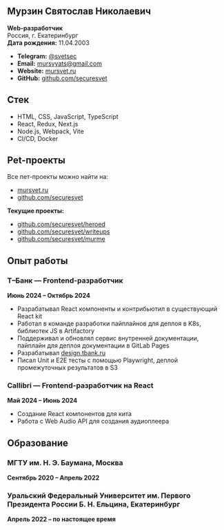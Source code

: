 ## Мурзин Святослав Николаевич

**Web-разработчик**\
Россия, г. Екатеринбург\
**Дата рождения:** 11.04.2003

- **Telegram:** [@svetsec](https://t.me/svetsec)
- **Email:** [mursvyats@gmail.com](mailto:mursvyats@gmail.com)
- **Website:** [mursvet.ru](https://mursvet.ru)
- **GitHub:** [github.com/securesvet](https://github.com/securesvet)

## Стек

- HTML, CSS, JavaScript, TypeScript
- React, Redux, Next.js
- Node.js, Webpack, Vite
- CI/CD, Docker

## Pet-проекты

Все пет-проекты можно найти на:

- [mursvet.ru](https://www.mursvet.ru)
- [github.com/securesvet](https://www.github.com/securesvet)

**Текущие проекты:**

- [github.com/securesvet/heroed](https://github.com/securesvet/heroed)
- [github.com/securesvet/writeups](https://github.com/securesvet/writeups)
- [github.com/securesvet/murme](https://github.com/securesvet/murme)

## Опыт работы

### Т–Банк — Frontend-разработчик

**Июнь 2024 – Октябрь 2024**

- Разрабатывал React компоненты и контрибьютил в существующий React kit
- Работал в команде разработки пайплайнов для деплоя в K8s, библиотек JS в
  Artifactory
- Поддерживал и обновлял сервис внутренней документации, пайплайн для деплоя
  документации в GitLab Pages
- Разрабатывал [design.tbank.ru](https://design.tbank.ru)
- Писал Unit и E2E тесты с помощью Playwright, деплой промежуточных результатов
  в S3

### Callibri — Frontend-разработчик на React

**Май 2024 – Июнь 2024**

- Создание React компонентов для кита
- Работа с Web Audio API для создания аудиоплеера

## Образование

### МГТУ им. Н. Э. Баумана, Москва

**Сентябрь 2020 – Апрель 2022**

### Уральский Федеральный Университет им. Первого Президента России Б. Н. Ельцина, Екатеринбург

**Апрель 2022 – по настоящее время**
